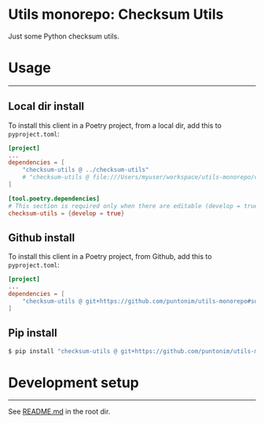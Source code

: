 **Utils monorepo: Checksum Utils**
==================================

Just some Python checksum utils.


Usage
=====

---

Local dir install
-----------------
To install this client in a Poetry project, from a local dir, add this to `pyproject.toml`:
```toml
[project]
...
dependencies = [
    "checksum-utils @ ../checksum-utils"
    # "checksum-utils @ file:///Users/myuser/workspace/utils-monorepo/checksum-utils"
]

[tool.poetry.dependencies]
# This section is required only when there are editable (develop = true) dependencies.
checksum-utils = {develop = true}
```

Github install
--------------
To install this client in a Poetry project, from Github, add this to `pyproject.toml`:
```toml
[project]
...
dependencies = [
    "checksum-utils @ git+https://github.com/puntonim/utils-monorepo#subdirectory=checksum-utils",
]
```

Pip install
-----------
```sh
$ pip install "checksum-utils @ git+https://github.com/puntonim/utils-monorepo#subdirectory=checksum-utils"
```


Development setup
=================

---

See [README.md](../README.md) in the root dir.
